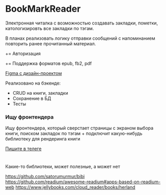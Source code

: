 # BookMarkReader

Электронная читалка с возможностью создавать закладки, пометки, катологизировть все закладки по тэгам.

В планах реализовать логику отправки сообщений с напоминанием повторить ранее прочитанный материал.

+= Авторизация

+= Поддержка форматов epub, fb2, pdf

[Figma c дизайн-проектом](https://www.figma.com/file/WMnf0EzcdhDyxbc3ZsjCPM/BMR?node-id=0%3A1)

Реализовано на бэкенде:
+ CRUD на книги, закладки
+ Сохранение в БД
+ Тесты

### Ищу фронтендера
Ищу фронтендера, который сверстает страницы с экраном выбора книги, поиском закладок по тэгам + подключит какую-нибудь библиотеку для рендеринга книги

[Пишите в телеге](https://t.me/Serg1o_0)

#
#
#
#
Какие-то библиотеки, может полезные, а может нет

https://github.com/satorumurmur/bibi
https://github.com/readium/awesome-readium#apps-based-on-readium-web
https://www.jellybooks.com/cloud_reader/books/herland
